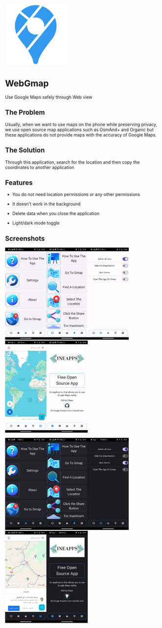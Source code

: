 ![Logo](https://github.com/NasreddineLoukriz/webgmap/blob/main/Pictures/icon.png)
# WebGmap
Use Google Maps safely through Web view


## The Problem
Usually, when we want to use maps on the phone while preserving privacy, we use open source map applications such as OsmAnd+ and Organic but these applications do not provide maps with the accuracy of Google Maps.
## The Solution
Through this application, search for the location and then copy the coordinates to another application
## Features
- You do not need location permissions or any other permissions
- It doesn't work in the background
 - Delete data when you close the application

- Light/dark mode toggle


## Screenshots

<img src="https://github.com/NasreddineLoukriz/webgmap/blob/main/Pictures/Screenshot_20240208-101820_webgmap.png" height="300em" /><img src="https://github.com/NasreddineLoukriz/webgmap/blob/main/Pictures/Screenshot_20240208-101829_webgmap.png" height="300em" /><img src="https://github.com/NasreddineLoukriz/webgmap/blob/main/Pictures/Screenshot_20240208-101840_webgmap.png" height="300em" /><img src="https://github.com/NasreddineLoukriz/webgmap/blob/main/Pictures/Screenshot_20240208-101906_webgmap.png" height="300em" /><img src="https://github.com/NasreddineLoukriz/webgmap/blob/main/Pictures/Screenshot_20240208-101846_webgmap.png" height="300em" />

<img src="https://github.com/NasreddineLoukriz/webgmap/blob/main/Pictures/Screenshot_20240208-101919_webgmap.png" height="300em" /><img src="https://github.com/NasreddineLoukriz/webgmap/blob/main/Pictures/Screenshot_20240208-101922_webgmap.png" height="300em" /><img src="https://github.com/NasreddineLoukriz/webgmap/blob/main/Pictures/Screenshot_20240208-101911_webgmap.png" height="300em" /><img src="https://github.com/NasreddineLoukriz/webgmap/blob/main/Pictures/Screenshot_20240208-101926_webgmap.png" height="300em" /><img src="https://github.com/NasreddineLoukriz/webgmap/blob/main/Pictures/Screenshot_20240208-101915_webgmap.png" height="300em" />

